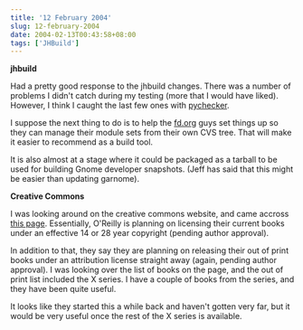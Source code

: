 ```yaml
---
title: '12 February 2004'
slug: 12-february-2004
date: 2004-02-13T00:43:58+08:00
tags: ['JHBuild']
---
```


**jhbuild**

Had a pretty good response to the jhbuild changes. There was a number of
problems I didn\'t catch during my testing (more that I would have
liked). However, I think I caught the last few ones with
[pychecker](http://pychecker.sf.net/).

I suppose the next thing to do is to help the
[fd.org](http://www.freedesktop.org/) guys set things up so they can
manage their module sets from their own CVS tree. That will make it
easier to recommend as a build tool.

It is also almost at a stage where it could be packaged as a tarball to
be used for building Gnome developer snapshots. (Jeff has said that this
might be easier than updating garnome).

**Creative Commons**

I was looking around on the creative commons website, and came accross
[this
page](http://creativecommons.org/projects/founderscopyright/oreilly).
Essentially, O\'Reilly is planning on licensing their current books
under an effective 14 or 28 year copyright (pending author approval).

In addition to that, they say they are planning on releasing their out
of print books under an attribution license straight away (again,
pending author approval). I was looking over the list of books on the
page, and the out of print list included the X series. I have a couple
of books from the series, and they have been quite useful.

It looks like they started this a while back and haven\'t gotten very
far, but it would be very useful once the rest of the X series is
available.
